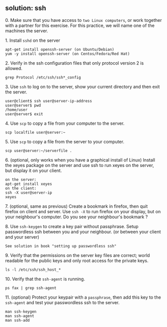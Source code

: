 ## solution: ssh

0\. Make sure that you have access to `two Linux computers`, or work
together with a partner for this exercise. For this practice, we will
name one of the machines the server.

1\. Install `sshd` on the server

    apt-get install openssh-server (on Ubuntu/Debian)
    yum -y install openssh-server (on Centos/Fedora/Red Hat)

2\. Verify in the ssh configuration files that only protocol version 2
is allowed.

    grep Protocol /etc/ssh/ssh*_config

3\. Use `ssh` to log on to the server, show your current directory and
then exit the server.

    user@client$ ssh user@server-ip-address
    user@server$ pwd
    /home/user
    user@server$ exit

4\. Use `scp` to copy a file from your computer to the server.

    scp localfile user@server:~

5\. Use `scp` to copy a file from the server to your computer.

    scp user@server:~/serverfile .

6\. (optional, only works when you have a graphical install of Linux)
Install the xeyes package on the server and use ssh to run xeyes on the
server, but display it on your client.

    on the server:
    apt-get install xeyes
    on the client:
    ssh -X user@server-ip
    xeyes

7\. (optional, same as previous) Create a bookmark in firefox, then quit
firefox on client and server. Use `ssh -X` to run firefox on your
display, but on your neighbour\'s computer. Do you see your neighbour\'s
bookmark ?

8\. Use `ssh-keygen` to create a key pair without passphrase. Setup
passwordless ssh between you and your neighbour. (or between your client
and your server)

    See solution in book "setting up passwordless ssh"

9\. Verify that the permissions on the server key files are correct;
world readable for the public keys and only root access for the private
keys.

    ls -l /etc/ssh/ssh_host_*

10\. Verify that the `ssh-agent` is running.

    ps fax | grep ssh-agent

11\. (optional) Protect your keypair with a `passphrase`, then add this
key to the `ssh-agent` and test your passwordless ssh to the server.

    man ssh-keygen
    man ssh-agent
    man ssh-add
